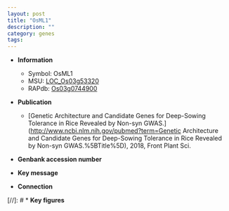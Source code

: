 ```yaml
---
layout: post
title: "OsML1"
description: ""
category: genes
tags: 
---
```


* **Information**  
    + Symbol: OsML1  
    + MSU: [LOC_Os03g53320](http://rice.uga.edu/cgi-bin/ORF_infopage.cgi?orf=LOC_Os03g53320)  
    + RAPdb: [Os03g0744900](https://rapdb.dna.affrc.go.jp/locus/?name=Os03g0744900)  

* **Publication**  
    + [Genetic Architecture and Candidate Genes for Deep-Sowing Tolerance in Rice Revealed by Non-syn GWAS.](http://www.ncbi.nlm.nih.gov/pubmed?term=Genetic Architecture and Candidate Genes for Deep-Sowing Tolerance in Rice Revealed by Non-syn GWAS.%5BTitle%5D), 2018, Front Plant Sci.

* **Genbank accession number**  

* **Key message**  

* **Connection**  

[//]: # * **Key figures**  


